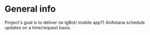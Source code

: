 # General info
Project's goal is to deliver (w tgBot/ mobile app?) AirAstana schedule updates on a time/request basis. 

### 